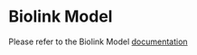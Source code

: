 # Biolink Model

Please refer to the Biolink Model [documentation](https://biolink.github.io/biolink-model/)